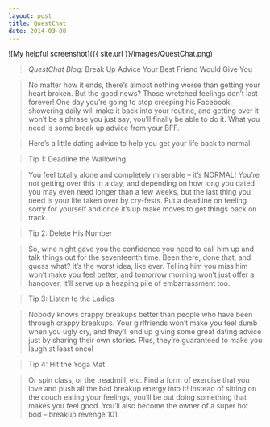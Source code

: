```yaml
---
layout: post
title: QuestChat
date: 2014-03-08
---
```


![My helpful screenshot]({{ site.url }}/images/QuestChat.png)


> *QuestChat Blog:* Break Up Advice Your Best Friend Would Give You

> No matter how it ends, there’s almost nothing worse than getting your heart broken. But the good news? Those wretched feelings don’t last forever! One day you’re going to stop creeping his Facebook, showering daily will make it back into your routine, and getting over it won’t be a phrase you just say, you’ll finally be able to do it. What you need is some break up advice from your BFF.

> Here’s a little dating advice to help you get your life back to normal:

> Tip 1: Deadline the Wallowing

>You feel totally alone and completely miserable – it’s NORMAL! You’re not getting over this in a day, and depending on how long you dated you may even need longer than a few weeks, but the last thing you need is your life taken over by cry-fests. Put a deadline on feeling sorry for yourself and once it’s up make moves to get things back on track.

> Tip 2: Delete His Number

>So, wine night gave you the confidence you need to call him up and talk things out for the seventeenth time. Been there, done that, and guess what? It’s the worst idea, like ever. Telling him you miss him won’t make you feel better, and tomorrow morning won’t just offer a hangover, it’ll serve up a heaping pile of embarrassment too.

> Tip 3: Listen to the Ladies

>Nobody knows crappy breakups better than people who have been through crappy breakups. Your girlfriends won’t make you feel dumb when you ugly cry, and they’ll end up giving some great dating advice just by sharing their own stories. Plus, they’re guaranteed to make you laugh at least once!

> Tip 4: Hit the Yoga Mat

>Or spin class, or the treadmill, etc. Find a form of exercise that you love and push all the bad breakup energy into it! Instead of sitting on the couch eating your feelings, you’ll be out doing something that makes you feel good. You’ll also become the owner of a super hot bod – breakup revenge 101.

